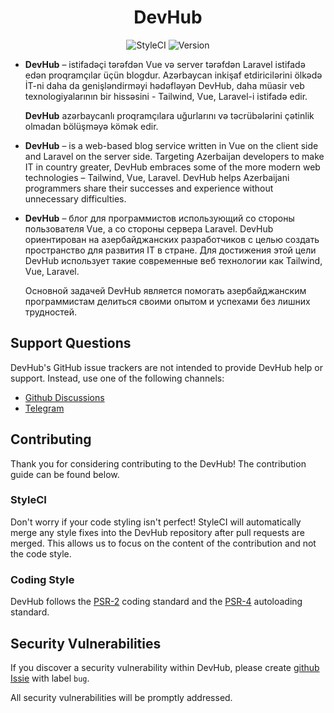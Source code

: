 <h1 align="center">
DevHub
</h1>

<p align="center">
    <img src="https://github.styleci.io/repos/229919912/shield?style=flat" alt="StyleCI">
    <img src="https://img.shields.io/github/v/release/hose1021/DevHub" alt="Version">
</p>

* **DevHub** – istifadəçi tərəfdən Vue və server tərəfdən Laravel istifadə edən proqramçılar üçün blogdur. Azərbaycan
  inkişaf etdiricilərini ölkədə İT-ni daha da genişləndirməyi hədəfləyən DevHub, daha müasir veb texnologiyalarının bir
  hissəsini - Tailwind, Vue, Laravel-i istifadə edir.

  **DevHub** azərbaycanlı proqramçılara uğurlarını və təcrübələrini çətinlik olmadan bölüşməyə kömək edir.


* **DevHub** – is a web-based blog service written in Vue on the client side and Laravel on the server side. Targeting
  Azerbaijan developers to make IT in country greater, DevHub embraces some of the more modern web technologies –
  Tailwind, Vue, Laravel. DevHub helps Azerbaijani programmers share their successes and experience without unnecessary
  difficulties.


* **DevHub** – блог для программистов использующий со стороны пользователя Vue, а со стороны сервера Laravel.
  DevHub ориентирован на азербайджанских разработчиков с целью создать пространство для развития IT в стране. Для
  достижения этой цели DevHub использует такие современные веб технологии как Tailwind, Vue, Laravel.

  Основной задачей DevHub является помогать азербайджанским программистам делиться своими опытом и успехами без лишних
  трудностей.

## Support Questions

DevHub's GitHub issue trackers are not intended to provide DevHub help or support. Instead, use one of the following
channels:

* [Github Discussions](https://github.com/hose1021/DevHub/discussions)
* [Telegram](https://t.me/devhub_chat)

## Contributing

Thank you for considering contributing to the DevHub! The contribution guide can be found below.

### StyleCI

Don't worry if your code styling isn't perfect! StyleCI will automatically merge any style fixes into the DevHub
repository after pull requests are merged. This allows us to focus on the content of the contribution and not the code
style.

### Coding Style

DevHub follows the [PSR-2](https://github.com/php-fig/fig-standards/blob/master/accepted/PSR-2-coding-style-guide.md)
coding standard and the [PSR-4](https://github.com/php-fig/fig-standards/blob/master/accepted/PSR-4-autoloader.md)
autoloading standard.

## Security Vulnerabilities

If you discover a security vulnerability within DevHub, please
create [github Issie](https://github.com/hose1021/DevHub/issues) with label `bug`.

All security vulnerabilities will be promptly addressed.
